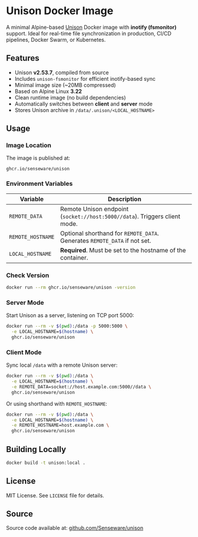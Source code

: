 # Unison Docker Image

A minimal Alpine-based [Unison](https://github.com/bcpierce00/unison) Docker image with **inotify (fsmonitor)** support. Ideal for real-time file synchronization in production, CI/CD pipelines, Docker Swarm, or Kubernetes.

## Features

- Unison **v2.53.7**, compiled from source
- Includes `unison-fsmonitor` for efficient inotify-based sync
- Minimal image size (~20MB compressed)
- Based on Alpine Linux **3.22**
- Clean runtime image (no build dependencies)
- Automatically switches between **client** and **server** mode
- Stores Unison archive in `/data/.unison/<LOCAL_HOSTNAME>`

## Usage

### Image Location

The image is published at:

```
ghcr.io/senseware/unison
```

### Environment Variables

| Variable              | Description                                                                 |
|-----------------------|-----------------------------------------------------------------------------|
| `REMOTE_DATA`         | Remote Unison endpoint (`socket://host:5000//data`). Triggers client mode.  |
| `REMOTE_HOSTNAME`     | Optional shorthand for `REMOTE_DATA`. Generates `REMOTE_DATA` if not set.   |
| `LOCAL_HOSTNAME`      | **Required**. Must be set to the hostname of the container.                 |

### Check Version

```bash
docker run --rm ghcr.io/senseware/unison -version
```

### Server Mode

Start Unison as a server, listening on TCP port 5000:

```bash
docker run --rm -v $(pwd):/data -p 5000:5000 \
  -e LOCAL_HOSTNAME=$(hostname) \
  ghcr.io/senseware/unison
```

### Client Mode

Sync local `/data` with a remote Unison server:

```bash
docker run --rm -v $(pwd):/data \
  -e LOCAL_HOSTNAME=$(hostname) \
  -e REMOTE_DATA=socket://host.example.com:5000//data \
  ghcr.io/senseware/unison
```

Or using shorthand with `REMOTE_HOSTNAME`:

```bash
docker run --rm -v $(pwd):/data \
  -e LOCAL_HOSTNAME=$(hostname) \
  -e REMOTE_HOSTNAME=host.example.com \
  ghcr.io/senseware/unison
```

## Building Locally

```bash
docker build -t unison:local .
```

## License

MIT License. See `LICENSE` file for details.

## Source

Source code available at: [github.com/Senseware/unison](https://github.com/Senseware/unison)
